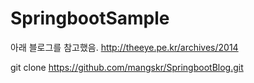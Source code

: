 # SpringbootSample
아래 블로그를 참고했음.
http://theeye.pe.kr/archives/2014

git clone https://github.com/mangskr/SpringbootBlog.git
